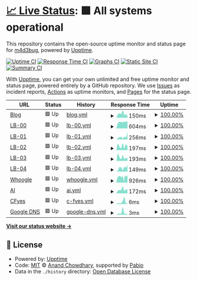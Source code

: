 # [📈 Live Status](https://upptime-prod.madebug.net): <!--live status--> **🟩 All systems operational**

This repository contains the open-source uptime monitor and status page for [m4d3bug](https://blog.madebug.net), powered by [Upptime](https://github.com/upptime/upptime).

[![Uptime CI](https://github.com/m4d3bug/upptime-prod/workflows/Uptime%20CI/badge.svg)](https://github.com/m4d3bug/upptime-prod/actions?query=workflow%3A%22Uptime+CI%22)
[![Response Time CI](https://github.com/m4d3bug/upptime-prod/workflows/Response%20Time%20CI/badge.svg)](https://github.com/m4d3bug/upptime-prod/actions?query=workflow%3A%22Response+Time+CI%22)
[![Graphs CI](https://github.com/m4d3bug/upptime-prod/workflows/Graphs%20CI/badge.svg)](https://github.com/m4d3bug/upptime-prod/actions?query=workflow%3A%22Graphs+CI%22)
[![Static Site CI](https://github.com/m4d3bug/upptime-prod/workflows/Static%20Site%20CI/badge.svg)](https://github.com/m4d3bug/upptime-prod/actions?query=workflow%3A%22Static+Site+CI%22)
[![Summary CI](https://github.com/m4d3bug/upptime-prod/workflows/Summary%20CI/badge.svg)](https://github.com/m4d3bug/upptime-prod/actions?query=workflow%3A%22Summary+CI%22)

With [Upptime](https://upptime.js.org), you can get your own unlimited and free uptime monitor and status page, powered entirely by a GitHub repository. We use [Issues](https://github.com/m4d3bug/upptime-prod/issues) as incident reports, [Actions](https://github.com/m4d3bug/upptime-prod/actions) as uptime monitors, and [Pages](https://upptime-prod.madebug.net) for the status page.

<!--start: status pages-->
<!-- This summary is generated by Upptime (https://github.com/upptime/upptime) -->
<!-- Do not edit this manually, your changes will be overwritten -->
<!-- prettier-ignore -->
| URL | Status | History | Response Time | Uptime |
| --- | ------ | ------- | ------------- | ------ |
| <img alt="" src="https://icons.duckduckgo.com/ip3/blog.madebug.net.ico" height="13"> [Blog](https://blog.madebug.net) | 🟩 Up | [blog.yml](https://github.com/m4d3bug/upptime-prod/commits/HEAD/history/blog.yml) | <details><summary><img alt="Response time graph" src="./graphs/blog/response-time-week.png" height="20"> 150ms</summary><br><a href="https://upptime-prod.madebug.net/history/blog"><img alt="Response time 267" src="https://img.shields.io/endpoint?url=https%3A%2F%2Fraw.githubusercontent.com%2Fm4d3bug%2Fupptime-prod%2FHEAD%2Fapi%2Fblog%2Fresponse-time.json"></a><br><a href="https://upptime-prod.madebug.net/history/blog"><img alt="24-hour response time 72" src="https://img.shields.io/endpoint?url=https%3A%2F%2Fraw.githubusercontent.com%2Fm4d3bug%2Fupptime-prod%2FHEAD%2Fapi%2Fblog%2Fresponse-time-day.json"></a><br><a href="https://upptime-prod.madebug.net/history/blog"><img alt="7-day response time 150" src="https://img.shields.io/endpoint?url=https%3A%2F%2Fraw.githubusercontent.com%2Fm4d3bug%2Fupptime-prod%2FHEAD%2Fapi%2Fblog%2Fresponse-time-week.json"></a><br><a href="https://upptime-prod.madebug.net/history/blog"><img alt="30-day response time 308" src="https://img.shields.io/endpoint?url=https%3A%2F%2Fraw.githubusercontent.com%2Fm4d3bug%2Fupptime-prod%2FHEAD%2Fapi%2Fblog%2Fresponse-time-month.json"></a><br><a href="https://upptime-prod.madebug.net/history/blog"><img alt="1-year response time 267" src="https://img.shields.io/endpoint?url=https%3A%2F%2Fraw.githubusercontent.com%2Fm4d3bug%2Fupptime-prod%2FHEAD%2Fapi%2Fblog%2Fresponse-time-year.json"></a></details> | <details><summary><a href="https://upptime-prod.madebug.net/history/blog">100.00%</a></summary><a href="https://upptime-prod.madebug.net/history/blog"><img alt="All-time uptime 100.00%" src="https://img.shields.io/endpoint?url=https%3A%2F%2Fraw.githubusercontent.com%2Fm4d3bug%2Fupptime-prod%2FHEAD%2Fapi%2Fblog%2Fuptime.json"></a><br><a href="https://upptime-prod.madebug.net/history/blog"><img alt="24-hour uptime 100.00%" src="https://img.shields.io/endpoint?url=https%3A%2F%2Fraw.githubusercontent.com%2Fm4d3bug%2Fupptime-prod%2FHEAD%2Fapi%2Fblog%2Fuptime-day.json"></a><br><a href="https://upptime-prod.madebug.net/history/blog"><img alt="7-day uptime 100.00%" src="https://img.shields.io/endpoint?url=https%3A%2F%2Fraw.githubusercontent.com%2Fm4d3bug%2Fupptime-prod%2FHEAD%2Fapi%2Fblog%2Fuptime-week.json"></a><br><a href="https://upptime-prod.madebug.net/history/blog"><img alt="30-day uptime 100.00%" src="https://img.shields.io/endpoint?url=https%3A%2F%2Fraw.githubusercontent.com%2Fm4d3bug%2Fupptime-prod%2FHEAD%2Fapi%2Fblog%2Fuptime-month.json"></a><br><a href="https://upptime-prod.madebug.net/history/blog"><img alt="1-year uptime 100.00%" src="https://img.shields.io/endpoint?url=https%3A%2F%2Fraw.githubusercontent.com%2Fm4d3bug%2Fupptime-prod%2FHEAD%2Fapi%2Fblog%2Fuptime-year.json"></a></details>
| <img alt="" src="https://icons.duckduckgo.com/ip3/lb-00.m4d3bug.com.ico" height="13"> [LB-00](https://lb-00.m4d3bug.com/check) | 🟩 Up | [lb-00.yml](https://github.com/m4d3bug/upptime-prod/commits/HEAD/history/lb-00.yml) | <details><summary><img alt="Response time graph" src="./graphs/lb-00/response-time-week.png" height="20"> 604ms</summary><br><a href="https://upptime-prod.madebug.net/history/lb-00"><img alt="Response time 4467" src="https://img.shields.io/endpoint?url=https%3A%2F%2Fraw.githubusercontent.com%2Fm4d3bug%2Fupptime-prod%2FHEAD%2Fapi%2Flb-00%2Fresponse-time.json"></a><br><a href="https://upptime-prod.madebug.net/history/lb-00"><img alt="24-hour response time 672" src="https://img.shields.io/endpoint?url=https%3A%2F%2Fraw.githubusercontent.com%2Fm4d3bug%2Fupptime-prod%2FHEAD%2Fapi%2Flb-00%2Fresponse-time-day.json"></a><br><a href="https://upptime-prod.madebug.net/history/lb-00"><img alt="7-day response time 604" src="https://img.shields.io/endpoint?url=https%3A%2F%2Fraw.githubusercontent.com%2Fm4d3bug%2Fupptime-prod%2FHEAD%2Fapi%2Flb-00%2Fresponse-time-week.json"></a><br><a href="https://upptime-prod.madebug.net/history/lb-00"><img alt="30-day response time 620" src="https://img.shields.io/endpoint?url=https%3A%2F%2Fraw.githubusercontent.com%2Fm4d3bug%2Fupptime-prod%2FHEAD%2Fapi%2Flb-00%2Fresponse-time-month.json"></a><br><a href="https://upptime-prod.madebug.net/history/lb-00"><img alt="1-year response time 4467" src="https://img.shields.io/endpoint?url=https%3A%2F%2Fraw.githubusercontent.com%2Fm4d3bug%2Fupptime-prod%2FHEAD%2Fapi%2Flb-00%2Fresponse-time-year.json"></a></details> | <details><summary><a href="https://upptime-prod.madebug.net/history/lb-00">100.00%</a></summary><a href="https://upptime-prod.madebug.net/history/lb-00"><img alt="All-time uptime 90.46%" src="https://img.shields.io/endpoint?url=https%3A%2F%2Fraw.githubusercontent.com%2Fm4d3bug%2Fupptime-prod%2FHEAD%2Fapi%2Flb-00%2Fuptime.json"></a><br><a href="https://upptime-prod.madebug.net/history/lb-00"><img alt="24-hour uptime 100.00%" src="https://img.shields.io/endpoint?url=https%3A%2F%2Fraw.githubusercontent.com%2Fm4d3bug%2Fupptime-prod%2FHEAD%2Fapi%2Flb-00%2Fuptime-day.json"></a><br><a href="https://upptime-prod.madebug.net/history/lb-00"><img alt="7-day uptime 100.00%" src="https://img.shields.io/endpoint?url=https%3A%2F%2Fraw.githubusercontent.com%2Fm4d3bug%2Fupptime-prod%2FHEAD%2Fapi%2Flb-00%2Fuptime-week.json"></a><br><a href="https://upptime-prod.madebug.net/history/lb-00"><img alt="30-day uptime 100.00%" src="https://img.shields.io/endpoint?url=https%3A%2F%2Fraw.githubusercontent.com%2Fm4d3bug%2Fupptime-prod%2FHEAD%2Fapi%2Flb-00%2Fuptime-month.json"></a><br><a href="https://upptime-prod.madebug.net/history/lb-00"><img alt="1-year uptime 90.46%" src="https://img.shields.io/endpoint?url=https%3A%2F%2Fraw.githubusercontent.com%2Fm4d3bug%2Fupptime-prod%2FHEAD%2Fapi%2Flb-00%2Fuptime-year.json"></a></details>
| <img alt="" src="https://icons.duckduckgo.com/ip3/lb-01.m4d3bug.com.ico" height="13"> [LB-01](https://lb-01.m4d3bug.com/check) | 🟩 Up | [lb-01.yml](https://github.com/m4d3bug/upptime-prod/commits/HEAD/history/lb-01.yml) | <details><summary><img alt="Response time graph" src="./graphs/lb-01/response-time-week.png" height="20"> 256ms</summary><br><a href="https://upptime-prod.madebug.net/history/lb-01"><img alt="Response time 2868" src="https://img.shields.io/endpoint?url=https%3A%2F%2Fraw.githubusercontent.com%2Fm4d3bug%2Fupptime-prod%2FHEAD%2Fapi%2Flb-01%2Fresponse-time.json"></a><br><a href="https://upptime-prod.madebug.net/history/lb-01"><img alt="24-hour response time 695" src="https://img.shields.io/endpoint?url=https%3A%2F%2Fraw.githubusercontent.com%2Fm4d3bug%2Fupptime-prod%2FHEAD%2Fapi%2Flb-01%2Fresponse-time-day.json"></a><br><a href="https://upptime-prod.madebug.net/history/lb-01"><img alt="7-day response time 256" src="https://img.shields.io/endpoint?url=https%3A%2F%2Fraw.githubusercontent.com%2Fm4d3bug%2Fupptime-prod%2FHEAD%2Fapi%2Flb-01%2Fresponse-time-week.json"></a><br><a href="https://upptime-prod.madebug.net/history/lb-01"><img alt="30-day response time 574" src="https://img.shields.io/endpoint?url=https%3A%2F%2Fraw.githubusercontent.com%2Fm4d3bug%2Fupptime-prod%2FHEAD%2Fapi%2Flb-01%2Fresponse-time-month.json"></a><br><a href="https://upptime-prod.madebug.net/history/lb-01"><img alt="1-year response time 2868" src="https://img.shields.io/endpoint?url=https%3A%2F%2Fraw.githubusercontent.com%2Fm4d3bug%2Fupptime-prod%2FHEAD%2Fapi%2Flb-01%2Fresponse-time-year.json"></a></details> | <details><summary><a href="https://upptime-prod.madebug.net/history/lb-01">100.00%</a></summary><a href="https://upptime-prod.madebug.net/history/lb-01"><img alt="All-time uptime 99.04%" src="https://img.shields.io/endpoint?url=https%3A%2F%2Fraw.githubusercontent.com%2Fm4d3bug%2Fupptime-prod%2FHEAD%2Fapi%2Flb-01%2Fuptime.json"></a><br><a href="https://upptime-prod.madebug.net/history/lb-01"><img alt="24-hour uptime 100.00%" src="https://img.shields.io/endpoint?url=https%3A%2F%2Fraw.githubusercontent.com%2Fm4d3bug%2Fupptime-prod%2FHEAD%2Fapi%2Flb-01%2Fuptime-day.json"></a><br><a href="https://upptime-prod.madebug.net/history/lb-01"><img alt="7-day uptime 100.00%" src="https://img.shields.io/endpoint?url=https%3A%2F%2Fraw.githubusercontent.com%2Fm4d3bug%2Fupptime-prod%2FHEAD%2Fapi%2Flb-01%2Fuptime-week.json"></a><br><a href="https://upptime-prod.madebug.net/history/lb-01"><img alt="30-day uptime 99.84%" src="https://img.shields.io/endpoint?url=https%3A%2F%2Fraw.githubusercontent.com%2Fm4d3bug%2Fupptime-prod%2FHEAD%2Fapi%2Flb-01%2Fuptime-month.json"></a><br><a href="https://upptime-prod.madebug.net/history/lb-01"><img alt="1-year uptime 99.04%" src="https://img.shields.io/endpoint?url=https%3A%2F%2Fraw.githubusercontent.com%2Fm4d3bug%2Fupptime-prod%2FHEAD%2Fapi%2Flb-01%2Fuptime-year.json"></a></details>
| <img alt="" src="https://icons.duckduckgo.com/ip3/lb-02.m4d3bug.com.ico" height="13"> [LB-02](https://lb-02.m4d3bug.com/check) | 🟩 Up | [lb-02.yml](https://github.com/m4d3bug/upptime-prod/commits/HEAD/history/lb-02.yml) | <details><summary><img alt="Response time graph" src="./graphs/lb-02/response-time-week.png" height="20"> 197ms</summary><br><a href="https://upptime-prod.madebug.net/history/lb-02"><img alt="Response time 1527" src="https://img.shields.io/endpoint?url=https%3A%2F%2Fraw.githubusercontent.com%2Fm4d3bug%2Fupptime-prod%2FHEAD%2Fapi%2Flb-02%2Fresponse-time.json"></a><br><a href="https://upptime-prod.madebug.net/history/lb-02"><img alt="24-hour response time 181" src="https://img.shields.io/endpoint?url=https%3A%2F%2Fraw.githubusercontent.com%2Fm4d3bug%2Fupptime-prod%2FHEAD%2Fapi%2Flb-02%2Fresponse-time-day.json"></a><br><a href="https://upptime-prod.madebug.net/history/lb-02"><img alt="7-day response time 197" src="https://img.shields.io/endpoint?url=https%3A%2F%2Fraw.githubusercontent.com%2Fm4d3bug%2Fupptime-prod%2FHEAD%2Fapi%2Flb-02%2Fresponse-time-week.json"></a><br><a href="https://upptime-prod.madebug.net/history/lb-02"><img alt="30-day response time 211" src="https://img.shields.io/endpoint?url=https%3A%2F%2Fraw.githubusercontent.com%2Fm4d3bug%2Fupptime-prod%2FHEAD%2Fapi%2Flb-02%2Fresponse-time-month.json"></a><br><a href="https://upptime-prod.madebug.net/history/lb-02"><img alt="1-year response time 1527" src="https://img.shields.io/endpoint?url=https%3A%2F%2Fraw.githubusercontent.com%2Fm4d3bug%2Fupptime-prod%2FHEAD%2Fapi%2Flb-02%2Fresponse-time-year.json"></a></details> | <details><summary><a href="https://upptime-prod.madebug.net/history/lb-02">100.00%</a></summary><a href="https://upptime-prod.madebug.net/history/lb-02"><img alt="All-time uptime 99.30%" src="https://img.shields.io/endpoint?url=https%3A%2F%2Fraw.githubusercontent.com%2Fm4d3bug%2Fupptime-prod%2FHEAD%2Fapi%2Flb-02%2Fuptime.json"></a><br><a href="https://upptime-prod.madebug.net/history/lb-02"><img alt="24-hour uptime 100.00%" src="https://img.shields.io/endpoint?url=https%3A%2F%2Fraw.githubusercontent.com%2Fm4d3bug%2Fupptime-prod%2FHEAD%2Fapi%2Flb-02%2Fuptime-day.json"></a><br><a href="https://upptime-prod.madebug.net/history/lb-02"><img alt="7-day uptime 100.00%" src="https://img.shields.io/endpoint?url=https%3A%2F%2Fraw.githubusercontent.com%2Fm4d3bug%2Fupptime-prod%2FHEAD%2Fapi%2Flb-02%2Fuptime-week.json"></a><br><a href="https://upptime-prod.madebug.net/history/lb-02"><img alt="30-day uptime 100.00%" src="https://img.shields.io/endpoint?url=https%3A%2F%2Fraw.githubusercontent.com%2Fm4d3bug%2Fupptime-prod%2FHEAD%2Fapi%2Flb-02%2Fuptime-month.json"></a><br><a href="https://upptime-prod.madebug.net/history/lb-02"><img alt="1-year uptime 99.30%" src="https://img.shields.io/endpoint?url=https%3A%2F%2Fraw.githubusercontent.com%2Fm4d3bug%2Fupptime-prod%2FHEAD%2Fapi%2Flb-02%2Fuptime-year.json"></a></details>
| <img alt="" src="https://icons.duckduckgo.com/ip3/lb-03.m4d3bug.com.ico" height="13"> [LB-03](https://lb-03.m4d3bug.com/check) | 🟩 Up | [lb-03.yml](https://github.com/m4d3bug/upptime-prod/commits/HEAD/history/lb-03.yml) | <details><summary><img alt="Response time graph" src="./graphs/lb-03/response-time-week.png" height="20"> 193ms</summary><br><a href="https://upptime-prod.madebug.net/history/lb-03"><img alt="Response time 262" src="https://img.shields.io/endpoint?url=https%3A%2F%2Fraw.githubusercontent.com%2Fm4d3bug%2Fupptime-prod%2FHEAD%2Fapi%2Flb-03%2Fresponse-time.json"></a><br><a href="https://upptime-prod.madebug.net/history/lb-03"><img alt="24-hour response time 147" src="https://img.shields.io/endpoint?url=https%3A%2F%2Fraw.githubusercontent.com%2Fm4d3bug%2Fupptime-prod%2FHEAD%2Fapi%2Flb-03%2Fresponse-time-day.json"></a><br><a href="https://upptime-prod.madebug.net/history/lb-03"><img alt="7-day response time 193" src="https://img.shields.io/endpoint?url=https%3A%2F%2Fraw.githubusercontent.com%2Fm4d3bug%2Fupptime-prod%2FHEAD%2Fapi%2Flb-03%2Fresponse-time-week.json"></a><br><a href="https://upptime-prod.madebug.net/history/lb-03"><img alt="30-day response time 200" src="https://img.shields.io/endpoint?url=https%3A%2F%2Fraw.githubusercontent.com%2Fm4d3bug%2Fupptime-prod%2FHEAD%2Fapi%2Flb-03%2Fresponse-time-month.json"></a><br><a href="https://upptime-prod.madebug.net/history/lb-03"><img alt="1-year response time 262" src="https://img.shields.io/endpoint?url=https%3A%2F%2Fraw.githubusercontent.com%2Fm4d3bug%2Fupptime-prod%2FHEAD%2Fapi%2Flb-03%2Fresponse-time-year.json"></a></details> | <details><summary><a href="https://upptime-prod.madebug.net/history/lb-03">100.00%</a></summary><a href="https://upptime-prod.madebug.net/history/lb-03"><img alt="All-time uptime 100.00%" src="https://img.shields.io/endpoint?url=https%3A%2F%2Fraw.githubusercontent.com%2Fm4d3bug%2Fupptime-prod%2FHEAD%2Fapi%2Flb-03%2Fuptime.json"></a><br><a href="https://upptime-prod.madebug.net/history/lb-03"><img alt="24-hour uptime 100.00%" src="https://img.shields.io/endpoint?url=https%3A%2F%2Fraw.githubusercontent.com%2Fm4d3bug%2Fupptime-prod%2FHEAD%2Fapi%2Flb-03%2Fuptime-day.json"></a><br><a href="https://upptime-prod.madebug.net/history/lb-03"><img alt="7-day uptime 100.00%" src="https://img.shields.io/endpoint?url=https%3A%2F%2Fraw.githubusercontent.com%2Fm4d3bug%2Fupptime-prod%2FHEAD%2Fapi%2Flb-03%2Fuptime-week.json"></a><br><a href="https://upptime-prod.madebug.net/history/lb-03"><img alt="30-day uptime 100.00%" src="https://img.shields.io/endpoint?url=https%3A%2F%2Fraw.githubusercontent.com%2Fm4d3bug%2Fupptime-prod%2FHEAD%2Fapi%2Flb-03%2Fuptime-month.json"></a><br><a href="https://upptime-prod.madebug.net/history/lb-03"><img alt="1-year uptime 100.00%" src="https://img.shields.io/endpoint?url=https%3A%2F%2Fraw.githubusercontent.com%2Fm4d3bug%2Fupptime-prod%2FHEAD%2Fapi%2Flb-03%2Fuptime-year.json"></a></details>
| <img alt="" src="https://icons.duckduckgo.com/ip3/lb-04.m4d3bug.com.ico" height="13"> [LB-04](https://lb-04.m4d3bug.com/check) | 🟩 Up | [lb-04.yml](https://github.com/m4d3bug/upptime-prod/commits/HEAD/history/lb-04.yml) | <details><summary><img alt="Response time graph" src="./graphs/lb-04/response-time-week.png" height="20"> 149ms</summary><br><a href="https://upptime-prod.madebug.net/history/lb-04"><img alt="Response time 219" src="https://img.shields.io/endpoint?url=https%3A%2F%2Fraw.githubusercontent.com%2Fm4d3bug%2Fupptime-prod%2FHEAD%2Fapi%2Flb-04%2Fresponse-time.json"></a><br><a href="https://upptime-prod.madebug.net/history/lb-04"><img alt="24-hour response time 259" src="https://img.shields.io/endpoint?url=https%3A%2F%2Fraw.githubusercontent.com%2Fm4d3bug%2Fupptime-prod%2FHEAD%2Fapi%2Flb-04%2Fresponse-time-day.json"></a><br><a href="https://upptime-prod.madebug.net/history/lb-04"><img alt="7-day response time 149" src="https://img.shields.io/endpoint?url=https%3A%2F%2Fraw.githubusercontent.com%2Fm4d3bug%2Fupptime-prod%2FHEAD%2Fapi%2Flb-04%2Fresponse-time-week.json"></a><br><a href="https://upptime-prod.madebug.net/history/lb-04"><img alt="30-day response time 169" src="https://img.shields.io/endpoint?url=https%3A%2F%2Fraw.githubusercontent.com%2Fm4d3bug%2Fupptime-prod%2FHEAD%2Fapi%2Flb-04%2Fresponse-time-month.json"></a><br><a href="https://upptime-prod.madebug.net/history/lb-04"><img alt="1-year response time 219" src="https://img.shields.io/endpoint?url=https%3A%2F%2Fraw.githubusercontent.com%2Fm4d3bug%2Fupptime-prod%2FHEAD%2Fapi%2Flb-04%2Fresponse-time-year.json"></a></details> | <details><summary><a href="https://upptime-prod.madebug.net/history/lb-04">100.00%</a></summary><a href="https://upptime-prod.madebug.net/history/lb-04"><img alt="All-time uptime 100.00%" src="https://img.shields.io/endpoint?url=https%3A%2F%2Fraw.githubusercontent.com%2Fm4d3bug%2Fupptime-prod%2FHEAD%2Fapi%2Flb-04%2Fuptime.json"></a><br><a href="https://upptime-prod.madebug.net/history/lb-04"><img alt="24-hour uptime 100.00%" src="https://img.shields.io/endpoint?url=https%3A%2F%2Fraw.githubusercontent.com%2Fm4d3bug%2Fupptime-prod%2FHEAD%2Fapi%2Flb-04%2Fuptime-day.json"></a><br><a href="https://upptime-prod.madebug.net/history/lb-04"><img alt="7-day uptime 100.00%" src="https://img.shields.io/endpoint?url=https%3A%2F%2Fraw.githubusercontent.com%2Fm4d3bug%2Fupptime-prod%2FHEAD%2Fapi%2Flb-04%2Fuptime-week.json"></a><br><a href="https://upptime-prod.madebug.net/history/lb-04"><img alt="30-day uptime 100.00%" src="https://img.shields.io/endpoint?url=https%3A%2F%2Fraw.githubusercontent.com%2Fm4d3bug%2Fupptime-prod%2FHEAD%2Fapi%2Flb-04%2Fuptime-month.json"></a><br><a href="https://upptime-prod.madebug.net/history/lb-04"><img alt="1-year uptime 100.00%" src="https://img.shields.io/endpoint?url=https%3A%2F%2Fraw.githubusercontent.com%2Fm4d3bug%2Fupptime-prod%2FHEAD%2Fapi%2Flb-04%2Fuptime-year.json"></a></details>
| <img alt="" src="https://icons.duckduckgo.com/ip3/whoogle.madebug.net.ico" height="13"> [Whoogle](https://whoogle.madebug.net) | 🟩 Up | [whoogle.yml](https://github.com/m4d3bug/upptime-prod/commits/HEAD/history/whoogle.yml) | <details><summary><img alt="Response time graph" src="./graphs/whoogle/response-time-week.png" height="20"> 926ms</summary><br><a href="https://upptime-prod.madebug.net/history/whoogle"><img alt="Response time 840" src="https://img.shields.io/endpoint?url=https%3A%2F%2Fraw.githubusercontent.com%2Fm4d3bug%2Fupptime-prod%2FHEAD%2Fapi%2Fwhoogle%2Fresponse-time.json"></a><br><a href="https://upptime-prod.madebug.net/history/whoogle"><img alt="24-hour response time 1137" src="https://img.shields.io/endpoint?url=https%3A%2F%2Fraw.githubusercontent.com%2Fm4d3bug%2Fupptime-prod%2FHEAD%2Fapi%2Fwhoogle%2Fresponse-time-day.json"></a><br><a href="https://upptime-prod.madebug.net/history/whoogle"><img alt="7-day response time 926" src="https://img.shields.io/endpoint?url=https%3A%2F%2Fraw.githubusercontent.com%2Fm4d3bug%2Fupptime-prod%2FHEAD%2Fapi%2Fwhoogle%2Fresponse-time-week.json"></a><br><a href="https://upptime-prod.madebug.net/history/whoogle"><img alt="30-day response time 762" src="https://img.shields.io/endpoint?url=https%3A%2F%2Fraw.githubusercontent.com%2Fm4d3bug%2Fupptime-prod%2FHEAD%2Fapi%2Fwhoogle%2Fresponse-time-month.json"></a><br><a href="https://upptime-prod.madebug.net/history/whoogle"><img alt="1-year response time 840" src="https://img.shields.io/endpoint?url=https%3A%2F%2Fraw.githubusercontent.com%2Fm4d3bug%2Fupptime-prod%2FHEAD%2Fapi%2Fwhoogle%2Fresponse-time-year.json"></a></details> | <details><summary><a href="https://upptime-prod.madebug.net/history/whoogle">100.00%</a></summary><a href="https://upptime-prod.madebug.net/history/whoogle"><img alt="All-time uptime 100.00%" src="https://img.shields.io/endpoint?url=https%3A%2F%2Fraw.githubusercontent.com%2Fm4d3bug%2Fupptime-prod%2FHEAD%2Fapi%2Fwhoogle%2Fuptime.json"></a><br><a href="https://upptime-prod.madebug.net/history/whoogle"><img alt="24-hour uptime 100.00%" src="https://img.shields.io/endpoint?url=https%3A%2F%2Fraw.githubusercontent.com%2Fm4d3bug%2Fupptime-prod%2FHEAD%2Fapi%2Fwhoogle%2Fuptime-day.json"></a><br><a href="https://upptime-prod.madebug.net/history/whoogle"><img alt="7-day uptime 100.00%" src="https://img.shields.io/endpoint?url=https%3A%2F%2Fraw.githubusercontent.com%2Fm4d3bug%2Fupptime-prod%2FHEAD%2Fapi%2Fwhoogle%2Fuptime-week.json"></a><br><a href="https://upptime-prod.madebug.net/history/whoogle"><img alt="30-day uptime 100.00%" src="https://img.shields.io/endpoint?url=https%3A%2F%2Fraw.githubusercontent.com%2Fm4d3bug%2Fupptime-prod%2FHEAD%2Fapi%2Fwhoogle%2Fuptime-month.json"></a><br><a href="https://upptime-prod.madebug.net/history/whoogle"><img alt="1-year uptime 100.00%" src="https://img.shields.io/endpoint?url=https%3A%2F%2Fraw.githubusercontent.com%2Fm4d3bug%2Fupptime-prod%2FHEAD%2Fapi%2Fwhoogle%2Fuptime-year.json"></a></details>
| <img alt="" src="https://icons.duckduckgo.com/ip3/ai.madebug.net.ico" height="13"> [AI](https://ai.madebug.net) | 🟩 Up | [ai.yml](https://github.com/m4d3bug/upptime-prod/commits/HEAD/history/ai.yml) | <details><summary><img alt="Response time graph" src="./graphs/ai/response-time-week.png" height="20"> 172ms</summary><br><a href="https://upptime-prod.madebug.net/history/ai"><img alt="Response time 156" src="https://img.shields.io/endpoint?url=https%3A%2F%2Fraw.githubusercontent.com%2Fm4d3bug%2Fupptime-prod%2FHEAD%2Fapi%2Fai%2Fresponse-time.json"></a><br><a href="https://upptime-prod.madebug.net/history/ai"><img alt="24-hour response time 164" src="https://img.shields.io/endpoint?url=https%3A%2F%2Fraw.githubusercontent.com%2Fm4d3bug%2Fupptime-prod%2FHEAD%2Fapi%2Fai%2Fresponse-time-day.json"></a><br><a href="https://upptime-prod.madebug.net/history/ai"><img alt="7-day response time 172" src="https://img.shields.io/endpoint?url=https%3A%2F%2Fraw.githubusercontent.com%2Fm4d3bug%2Fupptime-prod%2FHEAD%2Fapi%2Fai%2Fresponse-time-week.json"></a><br><a href="https://upptime-prod.madebug.net/history/ai"><img alt="30-day response time 140" src="https://img.shields.io/endpoint?url=https%3A%2F%2Fraw.githubusercontent.com%2Fm4d3bug%2Fupptime-prod%2FHEAD%2Fapi%2Fai%2Fresponse-time-month.json"></a><br><a href="https://upptime-prod.madebug.net/history/ai"><img alt="1-year response time 156" src="https://img.shields.io/endpoint?url=https%3A%2F%2Fraw.githubusercontent.com%2Fm4d3bug%2Fupptime-prod%2FHEAD%2Fapi%2Fai%2Fresponse-time-year.json"></a></details> | <details><summary><a href="https://upptime-prod.madebug.net/history/ai">100.00%</a></summary><a href="https://upptime-prod.madebug.net/history/ai"><img alt="All-time uptime 100.00%" src="https://img.shields.io/endpoint?url=https%3A%2F%2Fraw.githubusercontent.com%2Fm4d3bug%2Fupptime-prod%2FHEAD%2Fapi%2Fai%2Fuptime.json"></a><br><a href="https://upptime-prod.madebug.net/history/ai"><img alt="24-hour uptime 100.00%" src="https://img.shields.io/endpoint?url=https%3A%2F%2Fraw.githubusercontent.com%2Fm4d3bug%2Fupptime-prod%2FHEAD%2Fapi%2Fai%2Fuptime-day.json"></a><br><a href="https://upptime-prod.madebug.net/history/ai"><img alt="7-day uptime 100.00%" src="https://img.shields.io/endpoint?url=https%3A%2F%2Fraw.githubusercontent.com%2Fm4d3bug%2Fupptime-prod%2FHEAD%2Fapi%2Fai%2Fuptime-week.json"></a><br><a href="https://upptime-prod.madebug.net/history/ai"><img alt="30-day uptime 100.00%" src="https://img.shields.io/endpoint?url=https%3A%2F%2Fraw.githubusercontent.com%2Fm4d3bug%2Fupptime-prod%2FHEAD%2Fapi%2Fai%2Fuptime-month.json"></a><br><a href="https://upptime-prod.madebug.net/history/ai"><img alt="1-year uptime 100.00%" src="https://img.shields.io/endpoint?url=https%3A%2F%2Fraw.githubusercontent.com%2Fm4d3bug%2Fupptime-prod%2FHEAD%2Fapi%2Fai%2Fuptime-year.json"></a></details>
| <img alt="" src="https://icons.duckduckgo.com/ip3/null.ico" height="13"> [CFyes](cfyes.m4d3bug.com) | 🟩 Up | [c-fyes.yml](https://github.com/m4d3bug/upptime-prod/commits/HEAD/history/c-fyes.yml) | <details><summary><img alt="Response time graph" src="./graphs/c-fyes/response-time-week.png" height="20"> 6ms</summary><br><a href="https://upptime-prod.madebug.net/history/c-fyes"><img alt="Response time 10" src="https://img.shields.io/endpoint?url=https%3A%2F%2Fraw.githubusercontent.com%2Fm4d3bug%2Fupptime-prod%2FHEAD%2Fapi%2Fc-fyes%2Fresponse-time.json"></a><br><a href="https://upptime-prod.madebug.net/history/c-fyes"><img alt="24-hour response time 2" src="https://img.shields.io/endpoint?url=https%3A%2F%2Fraw.githubusercontent.com%2Fm4d3bug%2Fupptime-prod%2FHEAD%2Fapi%2Fc-fyes%2Fresponse-time-day.json"></a><br><a href="https://upptime-prod.madebug.net/history/c-fyes"><img alt="7-day response time 6" src="https://img.shields.io/endpoint?url=https%3A%2F%2Fraw.githubusercontent.com%2Fm4d3bug%2Fupptime-prod%2FHEAD%2Fapi%2Fc-fyes%2Fresponse-time-week.json"></a><br><a href="https://upptime-prod.madebug.net/history/c-fyes"><img alt="30-day response time 11" src="https://img.shields.io/endpoint?url=https%3A%2F%2Fraw.githubusercontent.com%2Fm4d3bug%2Fupptime-prod%2FHEAD%2Fapi%2Fc-fyes%2Fresponse-time-month.json"></a><br><a href="https://upptime-prod.madebug.net/history/c-fyes"><img alt="1-year response time 10" src="https://img.shields.io/endpoint?url=https%3A%2F%2Fraw.githubusercontent.com%2Fm4d3bug%2Fupptime-prod%2FHEAD%2Fapi%2Fc-fyes%2Fresponse-time-year.json"></a></details> | <details><summary><a href="https://upptime-prod.madebug.net/history/c-fyes">100.00%</a></summary><a href="https://upptime-prod.madebug.net/history/c-fyes"><img alt="All-time uptime 100.00%" src="https://img.shields.io/endpoint?url=https%3A%2F%2Fraw.githubusercontent.com%2Fm4d3bug%2Fupptime-prod%2FHEAD%2Fapi%2Fc-fyes%2Fuptime.json"></a><br><a href="https://upptime-prod.madebug.net/history/c-fyes"><img alt="24-hour uptime 100.00%" src="https://img.shields.io/endpoint?url=https%3A%2F%2Fraw.githubusercontent.com%2Fm4d3bug%2Fupptime-prod%2FHEAD%2Fapi%2Fc-fyes%2Fuptime-day.json"></a><br><a href="https://upptime-prod.madebug.net/history/c-fyes"><img alt="7-day uptime 100.00%" src="https://img.shields.io/endpoint?url=https%3A%2F%2Fraw.githubusercontent.com%2Fm4d3bug%2Fupptime-prod%2FHEAD%2Fapi%2Fc-fyes%2Fuptime-week.json"></a><br><a href="https://upptime-prod.madebug.net/history/c-fyes"><img alt="30-day uptime 100.00%" src="https://img.shields.io/endpoint?url=https%3A%2F%2Fraw.githubusercontent.com%2Fm4d3bug%2Fupptime-prod%2FHEAD%2Fapi%2Fc-fyes%2Fuptime-month.json"></a><br><a href="https://upptime-prod.madebug.net/history/c-fyes"><img alt="1-year uptime 100.00%" src="https://img.shields.io/endpoint?url=https%3A%2F%2Fraw.githubusercontent.com%2Fm4d3bug%2Fupptime-prod%2FHEAD%2Fapi%2Fc-fyes%2Fuptime-year.json"></a></details>
| <img alt="" src="https://icons.duckduckgo.com/ip3/null.ico" height="13"> [Google DNS](8.8.4.4) | 🟩 Up | [google-dns.yml](https://github.com/m4d3bug/upptime-prod/commits/HEAD/history/google-dns.yml) | <details><summary><img alt="Response time graph" src="./graphs/google-dns/response-time-week.png" height="20"> 3ms</summary><br><a href="https://upptime-prod.madebug.net/history/google-dns"><img alt="Response time 4" src="https://img.shields.io/endpoint?url=https%3A%2F%2Fraw.githubusercontent.com%2Fm4d3bug%2Fupptime-prod%2FHEAD%2Fapi%2Fgoogle-dns%2Fresponse-time.json"></a><br><a href="https://upptime-prod.madebug.net/history/google-dns"><img alt="24-hour response time 1" src="https://img.shields.io/endpoint?url=https%3A%2F%2Fraw.githubusercontent.com%2Fm4d3bug%2Fupptime-prod%2FHEAD%2Fapi%2Fgoogle-dns%2Fresponse-time-day.json"></a><br><a href="https://upptime-prod.madebug.net/history/google-dns"><img alt="7-day response time 3" src="https://img.shields.io/endpoint?url=https%3A%2F%2Fraw.githubusercontent.com%2Fm4d3bug%2Fupptime-prod%2FHEAD%2Fapi%2Fgoogle-dns%2Fresponse-time-week.json"></a><br><a href="https://upptime-prod.madebug.net/history/google-dns"><img alt="30-day response time 4" src="https://img.shields.io/endpoint?url=https%3A%2F%2Fraw.githubusercontent.com%2Fm4d3bug%2Fupptime-prod%2FHEAD%2Fapi%2Fgoogle-dns%2Fresponse-time-month.json"></a><br><a href="https://upptime-prod.madebug.net/history/google-dns"><img alt="1-year response time 4" src="https://img.shields.io/endpoint?url=https%3A%2F%2Fraw.githubusercontent.com%2Fm4d3bug%2Fupptime-prod%2FHEAD%2Fapi%2Fgoogle-dns%2Fresponse-time-year.json"></a></details> | <details><summary><a href="https://upptime-prod.madebug.net/history/google-dns">100.00%</a></summary><a href="https://upptime-prod.madebug.net/history/google-dns"><img alt="All-time uptime 100.00%" src="https://img.shields.io/endpoint?url=https%3A%2F%2Fraw.githubusercontent.com%2Fm4d3bug%2Fupptime-prod%2FHEAD%2Fapi%2Fgoogle-dns%2Fuptime.json"></a><br><a href="https://upptime-prod.madebug.net/history/google-dns"><img alt="24-hour uptime 100.00%" src="https://img.shields.io/endpoint?url=https%3A%2F%2Fraw.githubusercontent.com%2Fm4d3bug%2Fupptime-prod%2FHEAD%2Fapi%2Fgoogle-dns%2Fuptime-day.json"></a><br><a href="https://upptime-prod.madebug.net/history/google-dns"><img alt="7-day uptime 100.00%" src="https://img.shields.io/endpoint?url=https%3A%2F%2Fraw.githubusercontent.com%2Fm4d3bug%2Fupptime-prod%2FHEAD%2Fapi%2Fgoogle-dns%2Fuptime-week.json"></a><br><a href="https://upptime-prod.madebug.net/history/google-dns"><img alt="30-day uptime 100.00%" src="https://img.shields.io/endpoint?url=https%3A%2F%2Fraw.githubusercontent.com%2Fm4d3bug%2Fupptime-prod%2FHEAD%2Fapi%2Fgoogle-dns%2Fuptime-month.json"></a><br><a href="https://upptime-prod.madebug.net/history/google-dns"><img alt="1-year uptime 100.00%" src="https://img.shields.io/endpoint?url=https%3A%2F%2Fraw.githubusercontent.com%2Fm4d3bug%2Fupptime-prod%2FHEAD%2Fapi%2Fgoogle-dns%2Fuptime-year.json"></a></details>

<!--end: status pages-->

[**Visit our status website →**](https://upptime-prod.madebug.net)

## 📄 License

- Powered by: [Upptime](https://github.com/upptime/upptime)
- Code: [MIT](./LICENSE) © [Anand Chowdhary](https://anandchowdhary.com), supported by [Pabio](https://pabio.com)
- Data in the `./history` directory: [Open Database License](https://opendatacommons.org/licenses/odbl/1-0/)

